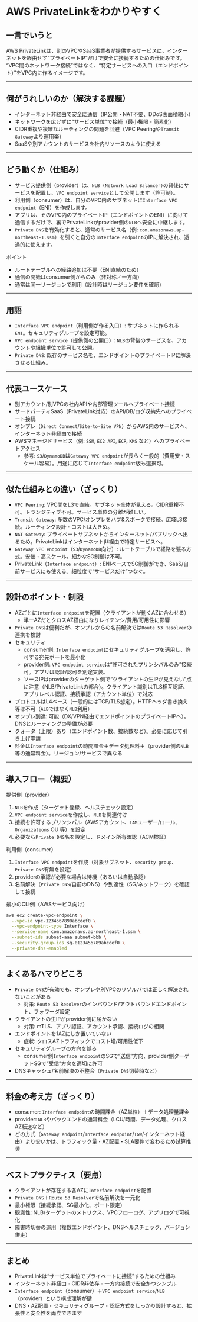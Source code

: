 # AWS PrivateLinkをわかりやすく

## 一言でいうと
AWS PrivateLinkは、別のVPCやSaaS事業者が提供するサービスに、インターネットを経由せず“プライベートIP”だけで安全に接続するための仕組みです。  
“VPC間のネットワーク接続”ではなく、“特定サービスへの入口（エンドポイント）”をVPC内に作るイメージです。

---

## 何がうれしいのか（解決する課題）
- インターネット非経由で安全に通信（IP公開・NAT不要、DDoS表面積縮小）
- ネットワークを広げずに“サービス単位”で接続（最小権限・簡素化）
- CIDR重複や複雑なルーティングの問題を回避（VPC Peeringや`Transit Gateway`より運用楽）
- SaaSや別アカウントのサービスを社内リソースのように使える

---

## どう動くか（仕組み）
- サービス提供側（provider）は、`NLB (Network Load Balancer)`の背後にサービスを配置し、`VPC endpoint service`として公開します（許可制）。
- 利用側（consumer）は、自分のVPC内のサブネットに`Interface VPC endpoint`（ENI）を作成します。
- アプリは、そのVPC内のプライベートIP（エンドポイントのENI）に向けて通信するだけで、裏でPrivateLinkがprovider側の`NLB`へ安全に中継します。
- `Private DNS`を有効化すると、通常のサービス名（例: `com.amazonaws.ap-northeast-1.ssm`）を引くと自分の`Interface endpoint`のIPに解決され、透過的に使えます。

ポイント
- ルートテーブルへの経路追加は不要（ENI直結のため）
- 通信の開始はconsumer側からのみ（非対称／一方向）
- 通常は同一リージョンで利用（設計時はリージョン要件を確認）

---

## 用語
- `Interface VPC endpoint`（利用側が作る入口）: サブネットに作られる`ENI`。セキュリティグループを設定可能。
- `VPC endpoint service`（提供側の公開口）: `NLB`の背後のサービスを、アカウントや組織単位で許可して公開。
- `Private DNS`: 既存のサービス名を、エンドポイントのプライベートIPに解決させる仕組み。

---

## 代表ユースケース
- 別アカウント/別VPCの社内APIや内部管理ツールへプライベート接続
- サードパーティSaaS（PrivateLink対応）のAPI/DB/ログ収納先へのプライベート接続
- オンプレ（`Direct Connect`/`Site-to-Site VPN`）からAWS内のサービスへ、インターネット非経由で接続
- AWSマネージドサービス（例: `SSM`, `EC2 API`, `ECR`, `KMS` など）へのプライベートアクセス  
  - 参考: `S3`/`DynamoDB`は`Gateway VPC endpoint`が長らく一般的（費用安・スケール容易）。用途に応じて`Interface endpoint`版も選択可。

---

## 似た仕組みとの違い（ざっくり）
- `VPC Peering`: VPC間をL3で直結。サブネット全体が見える。CIDR重複不可。トランジティブ不可。サービス単位の分離が難しい。
- `Transit Gateway`: 多数のVPC/オンプレをハブ&スポークで接続。広域L3接続。ルーティング設計・コストは大きめ。
- `NAT Gateway`: プライベートサブネットからインターネット/パブリックへ出るため。PrivateLinkはインターネット非経由で特定サービスへ。
- `Gateway VPC endpoint`（`S3`/`DynamoDB`向け）: ルートテーブルで経路を張る方式。安価・高スケール。細かなSG制御は不可。  
- PrivateLink（`Interface endpoint`）: ENIベースでSG制御ができ、SaaS/自前サービスにも使える。細粒度で“サービスだけ”つなぐ。

---

## 設計のポイント・制限
- AZごとに`Interface endpoint`を配置（クライアントが動くAZに合わせる）
  - 単一AZだとクロスAZ経由になりレイテンシ/費用/可用性に影響
- `Private DNS`は便利だが、オンプレからの名前解決では`Route 53 Resolver`の連携を検討
- セキュリティ
  - consumer側: `Interface endpoint`にセキュリティグループを適用し、許可する宛先ポートを最小化
  - provider側: `VPC endpoint service`は“許可されたプリンシパルのみ”接続可。アプリは認証/認可を別途実装。
  - ソースIPはproviderのターゲット側で“クライアントの生IPが見えない”点に注意（NLB/PrivateLinkの都合）。クライアント識別はTLS相互認証、アプリレベル認証、接続承認（アカウント単位）で対応
- プロトコルはL4ベース（一般的にはTCP/TLS想定）。HTTPヘッダ書き換え等は不可（`ALB`ではなく`NLB`利用）
- オンプレ到達: 可能（DX/VPN経由でエンドポイントのプライベートIPへ）。DNSとルーティングの整備が必要
- クォータ（上限）あり（エンドポイント数、接続数など）。必要に応じて引き上げ申請
- 料金は`Interface endpoint`の時間課金＋データ処理料＋（provider側の`NLB`等の通常料金）。リージョン/サービスで異なる

---

## 導入フロー（概要）

提供側（provider）
1. `NLB`を作成（ターゲット登録、ヘルスチェック設定）
2. `VPC endpoint service`を作成し、`NLB`を関連付け
3. 接続を許可するプリンシパル（AWSアカウント、`IAM`ユーザー/ロール、`Organizations` OU 等）を設定
4. 必要なら`Private DNS`名を設定し、ドメイン所有確認（ACM検証）

利用側（consumer）
1. `Interface VPC endpoint`を作成（対象サブネット、`security group`、`Private DNS`有無を設定）
2. providerの承認が必要な場合は待機（あるいは自動承認）
3. 名前解決（`Private DNS`/自前のDNS）や到達性（SG/ネットワーク）を確認して接続

最小のCLI例（AWSサービス向け）
```bash
aws ec2 create-vpc-endpoint \
  --vpc-id vpc-1234567890abcdef0 \
  --vpc-endpoint-type Interface \
  --service-name com.amazonaws.ap-northeast-1.ssm \
  --subnet-ids subnet-aaa subnet-bbb \
  --security-group-ids sg-0123456789abcdef0 \
  --private-dns-enabled
```

---

## よくあるハマりどころ
- `Private DNS`が有効でも、オンプレや別VPCのリゾルバでは正しく解決されないことがある
  - 対策: `Route 53 Resolver`のインバウンド/アウトバウンドエンドポイント、フォワーダ設定
- クライアントの生IPがprovider側に届かない
  - 対策: mTLS、アプリ認証、アカウント承認、接続ログの相関
- エンドポイントを1AZにしか置いていない
  - 症状: クロスAZトラフィックでコスト増/可用性低下
- セキュリティグループの方向を誤る
  - consumer側`Interface endpoint`のSGで“送信”方向、provider側ターゲットSGで“受信”方向を適切に許可
- DNSキャッシュ/名前解決の不整合（`Private DNS`切替時など）

---

## 料金の考え方（ざっくり）
- consumer: `Interface endpoint`の時間課金（AZ単位）＋データ処理量課金
- provider: `NLB`やバックエンドの通常料金（LCU/時間、データ処理、クロスAZ転送など）
- どの方式（`Gateway endpoint`/`Interface endpoint`/`TGW`/インターネット経由）より安いかは、トラフィック量・AZ配置・SLA要件で変わるため試算推奨

---

## ベストプラクティス（要点）
- クライアントが存在する各AZに`Interface endpoint`を配置
- `Private DNS`＋`Route 53 Resolver`で名前解決を一元化
- 最小権限（接続承認、SG最小化、ポート限定）
- 観測性: NLB/ターゲットのメトリクス、VPCフローログ、アプリログで可視化
- 障害時切替の運用（複数エンドポイント、DNSヘルスチェック、バージョン併走）

---

## まとめ
- PrivateLinkは“サービス単位でプライベートに接続”するための仕組み
- インターネット非経由・CIDR非依存・一方向接続で安全かつシンプル
- `Interface endpoint`（consumer）＋`VPC endpoint service`/`NLB`（provider）という構成理解が鍵
- DNS・AZ配置・セキュリティグループ・認証方式をしっかり設計すると、拡張性と安全性を両立できます

